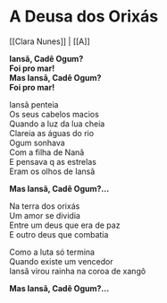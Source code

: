 # A Deusa dos Orixás
[[Clara Nunes]] | [[A]]  

**Iansã, Cadê Ogum?  
Foi pro mar!  
Mas Iansã, Cadê Ogum?  
Foi pro mar!**  

Iansã penteia  
Os seus cabelos macios  
Quando a luz da lua cheia  
Clareia as águas do rio  
Ogum sonhava  
Com a filha de Nanã  
E pensava q as estrelas  
Eram os olhos de Iansã  

**Mas Iansã, Cadê Ogum?...**  

Na terra dos orixás  
Um amor se dividia  
Entre um deus que era de paz  
E outro deus que combatia  

Como a luta só termina  
Quando existe um vencedor  
Iansã virou rainha na coroa de xangô  

**Mas Iansã, Cadê Ogum?...**  